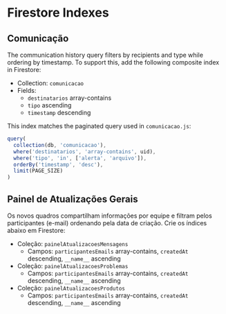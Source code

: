 # Firestore Indexes

## Comunicação

The communication history query filters by recipients and type while ordering by timestamp. To support this, add the following composite index in Firestore:

- Collection: `comunicacao`
- Fields:
  - `destinatarios` array-contains
  - `tipo` ascending
  - `timestamp` descending

This index matches the paginated query used in `comunicacao.js`:

```js
query(
  collection(db, 'comunicacao'),
  where('destinatarios', 'array-contains', uid),
  where('tipo', 'in', ['alerta', 'arquivo']),
  orderBy('timestamp', 'desc'),
  limit(PAGE_SIZE)
)
```

## Painel de Atualizações Gerais

Os novos quadros compartilham informações por equipe e filtram pelos participantes (e-mail) ordenando pela data de criação. Crie os índices abaixo em Firestore:

- Coleção: `painelAtualizacoesMensagens`
  - Campos: `participantesEmails` array-contains, `createdAt` descending, `__name__` ascending
- Coleção: `painelAtualizacoesProblemas`
  - Campos: `participantesEmails` array-contains, `createdAt` descending, `__name__` ascending
- Coleção: `painelAtualizacoesProdutos`
  - Campos: `participantesEmails` array-contains, `createdAt` descending, `__name__` ascending
